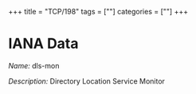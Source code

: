 +++
title = "TCP/198"
tags = [""]
categories = [""]
+++

# IANA Data

_Name:_ dls-mon

_Description:_ Directory Location Service Monitor

